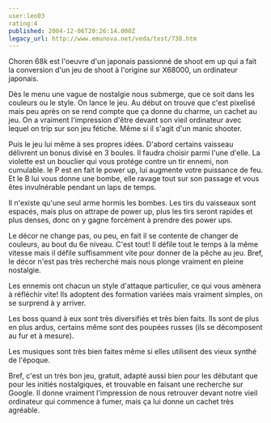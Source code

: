 ```yaml
---
user:leo03
rating:4
published: 2004-12-06T20:26:14.000Z
legacy_url: http://www.emunova.net/veda/test/738.htm
---
```

Choren 68k est l'oeuvre d'un japonais passionné de shoot em up qui a fait la conversion d'un jeu de shoot à l'origine sur X68000, un ordinateur japonais.  

  

Dès le menu une vague de nostalgie nous submerge, que ce soit dans les couleurs ou le style. On lance le jeu. Au début on trouve que c'est pixelisé mais peu après on se rend compte que ça donne du charme, un cachet au jeu. On a vraiment l'impression d'être devant son vieil ordinateur avec lequel on trip sur son jeu fétiche. Même si il s'agit d'un manic shooter.  

  

Puis le jeu lui même à ses propres idées. D'abord certains vaisseau délivrent un bonus divisé en 3 boules. Il faudra choisir parmi l'une d'elle. La violette est un bouclier qui vous protége contre un tir ennemi, non cumulable. le P est en fait le power up, lui augmente votre puissance de feu. Et le B lui vous donne une bombe, elle ravage tout sur son passage et vous êtes invulnérable pendant un laps de temps.  

  

Il n'existe qu'une seul arme hormis les bombes. Les tirs du vaisseaux sont espacés, mais plus on attrape de power up, plus les tirs seront rapides et plus denses, donc on y gagne forcément à prendre des power ups.  

  

Le décor ne change pas, ou peu, en fait il se contente de changer de couleurs, au bout du 6e niveau. C'est tout! Il défile tout le temps à la même vitesse mais il défile suffisamment vite pour donner de la pêche au jeu. Bref, le décor n'est pas très recherché mais nous plonge vraiment en pleine nostalgie.  

  

Les ennemis ont chacun un style d'attaque particulier, ce qui vous amènera à réfléchir vite! Ils adoptent des formation variées mais vraiment simples, on se surprend à y arriver.  

  

Les boss quand à eux sont très diversifiés et très bien faits. Ils sont de plus en plus ardus, certains même sont des poupées russes (ils se décomposent au fur et à mesure).  

  

Les musiques sont très bien faites même si elles utilisent des vieux synthé de l'époque.  

  

Bref, c'est un très bon jeu, gratuit, adapté aussi bien pour les débutant que pour les initiés nostalgiques, et trouvable en faisant une recherche sur Google. Il donne vraiment l'impression de nous retrouver devant notre vieil ordinateur qui commence à fumer, mais ça lui donne un cachet très agréable.